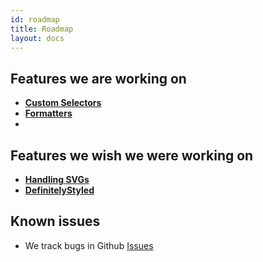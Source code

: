 ```yaml
---
id: roadmap
title: Roadmap
layout: docs
---
```


## Features we are working on

* [**Custom Selectors**](./references/custom-selectors.md)
* [**Formatters**](./references/formatters.md)
* 

## Features we wish we were working on
* [**Handling SVGs**](./)
* [**DefinitelyStyled**](./)

## Known issues

* We track bugs in Github [Issues](https://github.com/wix/stylable/issues?q=is%3Aopen+is%3Aissue+label%3Abug)
